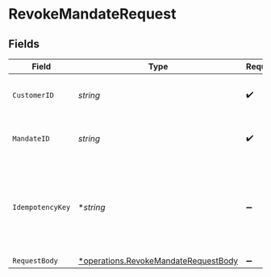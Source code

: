 # RevokeMandateRequest


## Fields

| Field                                                                                       | Type                                                                                        | Required                                                                                    | Description                                                                                 | Example                                                                                     |
| ------------------------------------------------------------------------------------------- | ------------------------------------------------------------------------------------------- | ------------------------------------------------------------------------------------------- | ------------------------------------------------------------------------------------------- | ------------------------------------------------------------------------------------------- |
| `CustomerID`                                                                                | *string*                                                                                    | :heavy_check_mark:                                                                          | Provide the ID of the related customer.                                                     | cst_5B8cwPMGnU                                                                              |
| `MandateID`                                                                                 | *string*                                                                                    | :heavy_check_mark:                                                                          | Provide the ID of the related mandate.                                                      | mdt_5B8cwPMGnU                                                                              |
| `IdempotencyKey`                                                                            | **string*                                                                                   | :heavy_minus_sign:                                                                          | A unique key to ensure idempotent requests. This key should be a UUID v4 string.            | 123e4567-e89b-12d3-a456-426                                                                 |
| `RequestBody`                                                                               | [*operations.RevokeMandateRequestBody](../../models/operations/revokemandaterequestbody.md) | :heavy_minus_sign:                                                                          | N/A                                                                                         |                                                                                             |